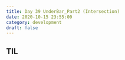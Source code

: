 ```yaml
---
title: Day 39 UnderBar_Part2 (Intersection)
date: 2020-10-15 23:55:00
category: development
draft: false
---
```


## TIL
